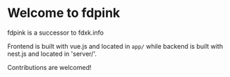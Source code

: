# Welcome to fdpink

fdpink is a successor to fdxk.info

Frontend is built with vue.js and located in `app/` while backend is built with nest.js and located in 'server/'.

Contributions are welcomed!

